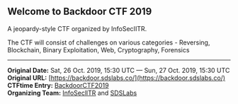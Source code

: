 
## Welcome to Backdoor CTF 2019

A jeopardy-style CTF organized by InfoSecIITR.

The CTF will consist of challenges on various categories - Reversing, Blockchain, Binary Exploitation, Web, Cryptography, Forensics

---
**Original Date:** Sat, 26 Oct. 2019, 15:30 UTC — Sun, 27 Oct. 2019, 15:30 UTC<br>
**Original URL:** [https://backdoor.sdslabs.co/](https://backdoor.sdslabs.co/)<br>
**CTFtime Entry:** [BackdoorCTF2019](https://ctftime.org/event/850)<br>
**Organizing Team:** [InfoSecllTR](https://ctftime.org/team/16691) and [SDSLabs](https://ctftime.org/team/2480)<br>
<!-- Official URL: https://backdoor.infoseciitr.in/ -->
<!-- CTF URL: https://ctftime.org/ctf/49 -->
